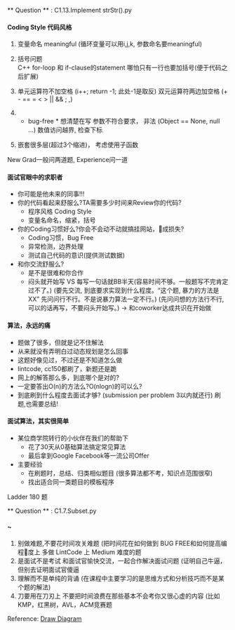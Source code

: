 ** Question ** : C1.13.Implement strStr().py

#### Coding Style 代码风格
1. 变量命名 meaningful (循环变量可以用i,j,k, 参数命名要meaningful)
2. 括号问题  
	C++ for-loop 和 if-clause的statement 哪怕只有一行也要加括号(便于代码之后扩展)
3. 单元运算符不加空格 (i++; return -1; 此处-1是取反)
   双元运算符两边加空格 (+ - == = < > || && ; ,)

4. * bug-free * 想清楚在写
	参数不符合要求， 非法   (Object == None, null ...)
	数值访问越界, 检查下标
5. 嵌套很多层(超过3个缩进)， 考虑使用子函数    

New Grad一般问两道题, Experience问一道

#### 面试官眼中的求职者
- 你可能是他未来的同事!!!
- 你的代码看起来舒服么?TA需要多少时间来Review你的代码?
	- 程序风格 Coding Style
	- 变量名命名，缩紧，括号
- 你的Coding习惯好么?你会不会动不动就搞挂网站，􏰀成损失?
	- Coding习惯，Bug Free
	- 异常检测，边界处理
	- 测试自己代码的意识(提供测试数据)
- 和你交流舒服么?
	- 是不是很难和你合作
	- 闷头就开始写 VS 每写一句话就BB半天(容易时间不够。一般题写不完肯定过不了。)
		(要先交流, 到底要求实现到什么程度。“这个题, 暴力的方法是XX” 先问问行不行。不是说暴力算法一定不行。)
		(先问问想的方法行不行, 可以的话再写，不要闷头开始写。) -> 和coworker达成共识在开始做

#### 算法，永远的痛
- 题做了很多，但就是记不住解法
- 从来就没有弄明白过动态规划是怎么回事
- 这题好像见过，不过还是不知道怎么做
- lintcode, cc150都刷了，新题还是跪
- 网上的解答那么多，到底哪个是对的?
- 一定要答出O(n)的方法么?O(nlogn)的可以么? 
- 到底刷到什么程度去面试才够?   (submission per problem 3以内就还行) 刷题,也需要总结!

#### 面试算法，其实很简单
- 某位商学院转行的小伙伴在我们的帮助下
	- 花了30天从0基础算法搞定常见算法
	- 最后拿到Google Facebook等一流公司Offer
- 主要经验
	- 在刷题时，总结、归类相似题目 (很多算法都不考，知识点范围很窄)
	- 找出适合同一类题目的模板程序

Ladder 180 题


** Question ** : C1.7.Subset.py


#### ~
1. 别做难题,不要花时间攻关难题 (把时间花在如何做到 BUG FREE和如何提高编程􏰀度上 多做 LintCode 上 Medium 难度的题
2. 是面试不是考试 和面试官愉快交流，一起合作解决面试问题 (证明自己牛逼，但别去证明面试官傻逼
3. 理解而不是单纯的背诵 (在课程中主要学习的是思维方式和分析技巧而不是某个题的解法)
4. 刀要用在刀刃上 不要把时间浪费在那些基本不会考你又很心虚的内容 (比如KMP，红黑树，AVL，ACM竞赛题


Reference:
[Draw Diagram](https://support.typora.io/Draw-Diagrams-With-Markdown/)